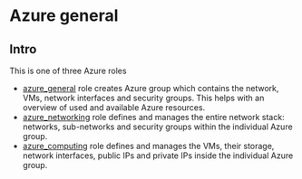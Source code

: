 # Azure general

## Intro

This is one of three Azure roles

 - [azure_general](../azure_general/README.md) role creates Azure group which contains the network, VMs, network interfaces and security groups. This helps with an overview of used and available Azure resources.
 - [azure_networking](../azure_networking/README.md) role defines and manages the entire network stack: networks, sub-networks and security groups within the individual Azure group.
 - [azure_computing](../azure_computing/README.md) role defines and manages the VMs, their storage, network interfaces, public IPs and private IPs inside the individual Azure group.

